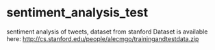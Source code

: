 # sentiment_analysis_test
sentiment analysis of tweets, dataset from stanford 
Dataset is available here: http://cs.stanford.edu/people/alecmgo/trainingandtestdata.zip
